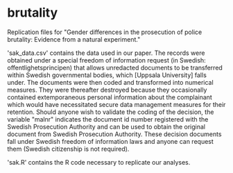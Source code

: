 # brutality
Replication files for "Gender differences in the prosecution of police brutality: Evidence from a natural experiment."

'sak_data.csv' contains the data used in our paper. The records were obtained under a special freedom of information request (in Swedish: offentlighetsprincipen) that allows unredacted documents to be transferred within Swedish governmental bodies, which [Uppsala University] falls under. The documents were then coded and transformed into numerical measures. They were thereafter destroyed because they occasionally contained extemporaneous personal information about the complainant which would have necessitated secure data management measures for their retention. Should anyone wish to validate the coding of the decision, the variable "malnr" indicates the document id number registered with the Swedish Prosecution Authority and can be used to obtain the original document from Swedish Prosecution Authority. These decision documents fall under Swedish freedom of information laws and anyone can request them (Swedish citizenship is not required).

'sak.R' contains the R code necessary to replicate our analyses.
